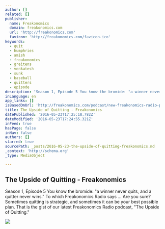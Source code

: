 ```yaml
---
author: []
related: []
publisher:
  name: Freakonomics
  domain: freakonomics.com
  url: 'http://freakonomics.com'
  favicon: 'http://freakonomics.com/favicon.ico'
keywords:
  - quit
  - humphries
  - amish
  - freakonomics
  - greitens
  - venkatesh
  - sunk
  - baseball
  - quitters
  - episode
description: 'Season 1, Episode 5 You know the bromide: "a winner never quits, and a quitter never wins." To which Freakonomics Radio says ... Are you sure? Sometimes quitting is strategic, and sometimes it can be your best possible plan. That is the gist of our latest Freakonomics Radio podcast, "The Upside of Quitting."'
inLanguage: en
app_links: []
isBasedOnUrl: 'http://freakonomics.com/podcast/new-freakonomics-radio-podcast-the-upside-of-quitting/'
title: The Upside of Quitting - Freakonomics
datePublished: '2016-05-23T17:25:18.782Z'
dateModified: '2016-05-23T17:24:55.321Z'
inFeed: true
hasPage: false
inNav: false
authors: []
starred: true
sourcePath: _posts/2016-05-23-the-upside-of-quitting-freakonomics.md
_context: 'http://schema.org'
_type: MediaObject

---
```

<article style=""><h1>The Upside of Quitting - Freakonomics</h1><p>Season 1, Episode 5 You know the bromide: "a winner never quits, and a quitter never wins." To which Freakonomics Radio says ... Are you sure? Sometimes quitting is strategic, and sometimes it can be your best possible plan. That is the gist of our latest Freakonomics Radio podcast, "The Upside of Quitting."</p><img src="http://freakonomics.com/wp-content/uploads/2011/06/117223904.jpg" /></article>